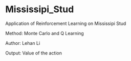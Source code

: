 # Mississipi_Stud
Application of Reinforcement Learning on Mississipi Stud

Method:
Monte Carlo and Q Learning

Author:
Lehan Li

Output:
Value of the action
